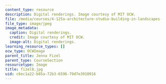 ```yaml
---
content_type: resource
description: Digital renderings. Image courtesy of MIT OCW.
file: /media/courses/4-125a-architecture-studio-building-in-landscapes-fall-2005/c6ec1a22b85a72b3659679d7e3910916_fizel8.jpg
file_type: image/jpeg
image_metadata:
  caption: Digital renderings.
  credit: Image courtesy of MIT OCW.
  image-alt: Digital renderings.
learning_resource_types: []
ocw_type: OCWImage
parent_title: Jenna Fizel
parent_type: CourseSection
resourcetype: Image
title: fizel8.jpg
uid: c6ec1a22-b85a-72b3-6596-79d7e3910916
---
```

